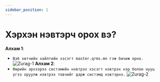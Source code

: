 ```yaml
---
sidebar_position: 1
---
```


# Хэрхэн нэвтэрч орох вэ?

**Алхам 1**:

- `Вэб хөтчийн хайлтийн хэсэгт master.qrms.mn гэж бичиж орно.`
![Zurag-1](/img/images/zurag-1.png)
**Алхам 2**:
- `Өөрийн эрхээрээ систэмийн нэвтрэх хэсэгт нэвтрэх нэр болон нууц үгээ оруулж нэвтрэх товчийг дарж систэмд нэвтэрнэ.`
![Zurag-2](/img/images/zurag-2.png)
